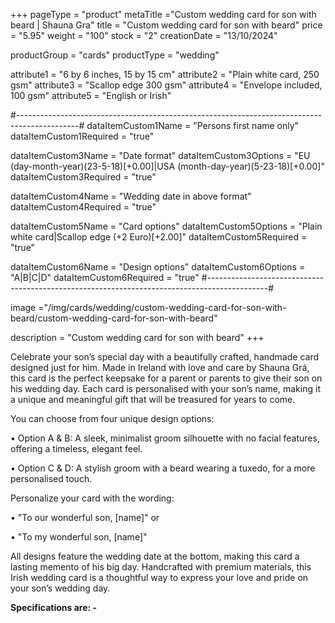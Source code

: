 +++
pageType = "product"
metaTitle ="Custom wedding card for son with beard | Shauna Gra"
title = "Custom wedding card for son with beard"
price = "5.95"
weight = "100"
stock = "2"
creationDate = "13/10/2024"

productGroup = "cards"
productType = "wedding"

attribute1 = "6 by 6 inches, 15 by 15 cm" 
attribute2 = "Plain white card, 250 gsm"
attribute3 = "Scallop edge 300 gsm"
attribute4 = "Envelope included, 100 gsm"
attribute5 = "English or Irish"

#---------------------------------------------------------------------------------------------#
dataItemCustom1Name = "Persons first name only"
dataItemCustom1Required = "true"

dataItemCustom3Name = "Date format"
dataItemCustom3Options = "EU (day-month-year)(23-5-18)[+0.00]|USA (month-day-year)(5-23-18)[+0.00]"
dataItemCustom3Required = "true"

dataItemCustom4Name = "Wedding date in above format"
dataItemCustom4Required = "true"

dataItemCustom5Name = "Card options"
dataItemCustom5Options = "Plain white card|Scallop edge (+2 Euro)[+2.00]"
dataItemCustom5Required = "true"

dataItemCustom6Name = "Design options"
dataItemCustom6Options = "A|B|C|D"
dataItemCustom6Required = "true"
#---------------------------------------------------------------------------------------------#

image ="/img/cards/wedding/custom-wedding-card-for-son-with-beard/custom-wedding-card-for-son-with-beard"

description = "Custom wedding card for son with beard"
+++

Celebrate your son’s special day with a beautifully crafted, handmade card designed just for him. Made in Ireland with love and care by Shauna Grá, this card is the perfect keepsake for a parent or parents to give their son on his wedding day. Each card is personalised with your son’s name, making it a unique and meaningful gift that will be treasured for years to come.

You can choose from four unique design options:

• Option A & B: A sleek, minimalist groom silhouette with no facial features, offering a timeless, elegant feel.

• Option C & D: A stylish groom with a beard wearing a tuxedo, for a more personalised touch.

Personalize your card with the wording:

• "To our wonderful son, [name]" or

• "To my wonderful son, [name]"

All designs feature the wedding date at the bottom, making this card a lasting memento of his big day. Handcrafted with premium materials, this Irish wedding card is a thoughtful way to express your love and pride on your son’s wedding day.

**Specifications are: -**
